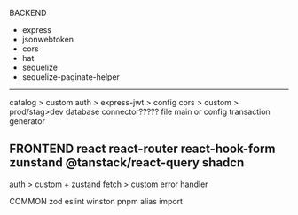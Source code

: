 BACKEND
- express
- jsonwebtoken
- cors
- hat
- sequelize
- sequelize-paginate-helper
---------------------------
catalog > custom
auth > express-jwt > config
cors > custom > prod/stag>dev
database connector????? file main or config
transaction generator

FRONTEND
react
react-router
react-hook-form
zunstand
@tanstack/react-query
shadcn
---------------------------
auth > custom + zustand
fetch > custom
error handler

COMMON
zod
eslint
winston
pnpm
alias import